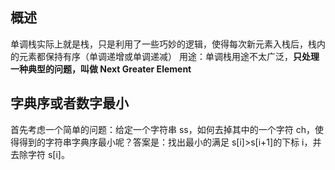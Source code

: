## 概述

单调栈实际上就是栈，只是利用了一些巧妙的逻辑，使得每次新元素入栈后，栈内的元素都保持有序（单调递增或单调递减）
用途：单调栈用途不太广泛，**只处理一种典型的问题，叫做 Next Greater Element**

## 字典序或者数字最小

首先考虑一个简单的问题：给定一个字符串 ss，如何去掉其中的一个字符 ch，使得得到的字符串字典序最小呢？答案是：找出最小的满足 s[i]>s[i+1]的下标 i，并去除字符 s[i]。
